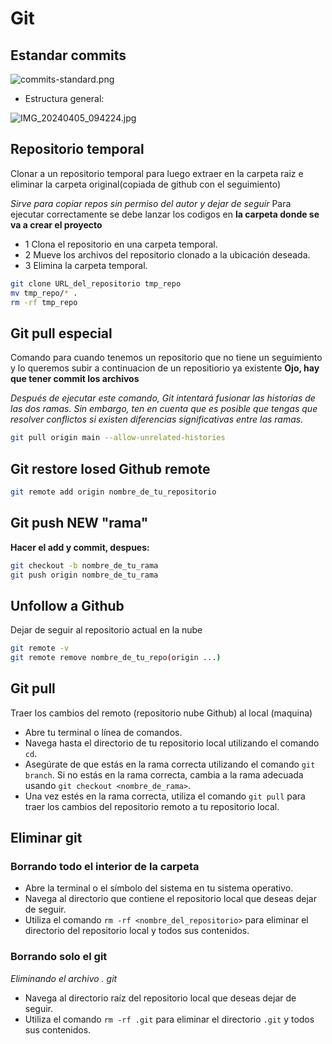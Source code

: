 # Git
## Estandar commits
![commits-standard.png](../../../../Pictures/Screenshots/commits-standard.png)
- Estructura general:
  
![IMG_20240405_094224.jpg](../../../../Downloads/IMG_20240405_094224.jpg)

## Repositorio temporal
Clonar a un repositorio temporal para luego extraer en la carpeta raiz e eliminar la carpeta original(copiada de github con el seguimiento)

_Sirve para copiar repos sin permiso del autor y dejar de seguir_ Para ejecutar correctamente se debe lanzar los codigos en **la carpeta donde se va a crear el proyecto**
- 1 Clona el repositorio en una carpeta temporal.
- 2 Mueve los archivos del repositorio clonado a la ubicación deseada.
- 3 Elimina la carpeta temporal.

```bash
git clone URL_del_repositorio tmp_repo
mv tmp_repo/* .
rm -rf tmp_repo
```

## Git pull especial
Comando para cuando tenemos un repositorio que no tiene un seguimiento y lo queremos subir a continuacion de un repositiorio ya existente
**Ojo, hay que tener commit los archivos**

_Después de ejecutar este comando, Git intentará fusionar las historias de las dos ramas. Sin embargo, ten en cuenta que es posible que tengas que resolver conflictos si existen diferencias significativas entre las ramas._
```bash
git pull origin main --allow-unrelated-histories
```

## Git restore losed Github remote

```bash
git remote add origin nombre_de_tu_repositorio
```

## Git push NEW "rama"
**Hacer el add y commit, despues:**
```bash
git checkout -b nombre_de_tu_rama
git push origin nombre_de_tu_rama
```

## Unfollow a Github
Dejar de seguir al repositorio actual en la nube
```bash
git remote -v
git remote remove nombre_de_tu_repo(origin ...)
```

## Git pull
Traer los cambios del remoto (repositorio nube Github) al local (maquina)

- Abre tu terminal o línea de comandos.
- Navega hasta el directorio de tu repositorio local utilizando el comando `cd`.
- Asegúrate de que estás en la rama correcta utilizando el comando `git branch`. Si no estás en la rama correcta, cambia a la rama adecuada usando `git checkout <nombre_de_rama>`.
- Una vez estés en la rama correcta, utiliza el comando `git pull` para traer los cambios del repositorio remoto a tu repositorio local.

## Eliminar git
### Borrando todo el interior de la carpeta
- Abre la terminal o el símbolo del sistema en tu sistema operativo.
- Navega al directorio que contiene el repositorio local que deseas dejar de seguir.
- Utiliza el comando `rm -rf <nombre_del_repositorio>` para eliminar el directorio del repositorio local y todos sus contenidos.

### Borrando solo el git
_Eliminando el archivo . git_

- Navega al directorio raíz del repositorio local que deseas dejar de seguir.
- Utiliza el comando `rm -rf .git` para eliminar el directorio `.git` y todos sus contenidos.